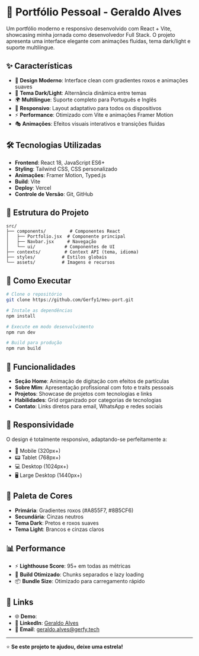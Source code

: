 # 🚀 Portfólio Pessoal - Geraldo Alves

Um portfólio moderno e responsivo desenvolvido com React + Vite, showcasing minha jornada como desenvolvedor Full Stack. O projeto apresenta uma interface elegante com animações fluidas, tema dark/light e suporte multilíngue.

## ✨ Características

- 🎨 **Design Moderno**: Interface clean com gradientes roxos e animações suaves
- 🌙 **Tema Dark/Light**: Alternância dinâmica entre temas
- 🌍 **Multilíngue**: Suporte completo para Português e Inglês
- 📱 **Responsivo**: Layout adaptativo para todos os dispositivos
- ⚡ **Performance**: Otimizado com Vite e animações Framer Motion
- 🎭 **Animações**: Efeitos visuais interativos e transições fluidas

## 🛠️ Tecnologias Utilizadas

- **Frontend**: React 18, JavaScript ES6+
- **Styling**: Tailwind CSS, CSS personalizado
- **Animações**: Framer Motion, Typed.js
- **Build**: Vite
- **Deploy**: Vercel
- **Controle de Versão**: Git, GitHub

## 📂 Estrutura do Projeto

```
src/
├── components/         # Componentes React
│   ├── Portfolio.jsx  # Componente principal
│   ├── Navbar.jsx     # Navegação
│   └── ui/           # Componentes de UI
├── contexts/         # Context API (tema, idioma)
├── styles/          # Estilos globais
└── assets/          # Imagens e recursos
```

## 🚀 Como Executar

```bash
# Clone o repositório
git clone https://github.com/Gerfy1/meu-port.git

# Instale as dependências
npm install

# Execute em modo desenvolvimento
npm run dev

# Build para produção
npm run build
```

## 🎯 Funcionalidades

- **Seção Home**: Animação de digitação com efeitos de partículas
- **Sobre Mim**: Apresentação profissional com foto e traits pessoais
- **Projetos**: Showcase de projetos com tecnologias e links
- **Habilidades**: Grid organizado por categorias de tecnologias
- **Contato**: Links diretos para email, WhatsApp e redes sociais

## 📱 Responsividade

O design é totalmente responsivo, adaptando-se perfeitamente a:
- 📱 Mobile (320px+)
- 📟 Tablet (768px+)
- 💻 Desktop (1024px+)
- 🖥️ Large Desktop (1440px+)

## 🎨 Paleta de Cores

- **Primária**: Gradientes roxos (#A855F7, #8B5CF6)
- **Secundária**: Cinzas neutros
- **Tema Dark**: Pretos e roxos suaves
- **Tema Light**: Brancos e cinzas claros

## 📊 Performance

- ⚡ **Lighthouse Score**: 95+ em todas as métricas
- 🚀 **Build Otimizado**: Chunks separados e lazy loading
- 📦 **Bundle Size**: Otimizado para carregamento rápido

## 🔗 Links

- 🌐 **Demo**: 
- 💼 **LinkedIn**: [Geraldo Alves](https://linkedin.com/in/geraldoaafilho)
- 📧 **Email**: geraldo.alves@gerfy.tech

---

⭐ **Se este projeto te ajudou, deixe uma estrela!**
